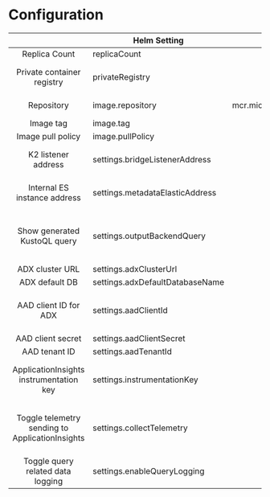# Configuration

|                                                 | Helm Setting                    |                 Default value                | Optional | Note                                                                |
|:-----------------------------------------------:|---------------------------------|:--------------------------------------------:|:--------:|---------------------------------------------------------------------|
| Replica Count                                   | replicaCount                    |                       2                      |     V    |                                                                     |
| Private container registry                      | privateRegistry                 |                     NONE                     |     V    | Set the K8S secret to a private ACR                                 |
| Repository                                      | image.repository                | mcr.microsoft.com/azuredataexplorer/k2bridge |     V    | ACR and image name                                                  |
| Image tag                                       | image.tag                       |                    latest                    |     V    |                                                                     |
| Image pull policy                               | image.pullPolicy                |                    Always                    |     V    |                                                                     |
| K2 listener address                             | settings.bridgeListenerAddress  |              http://k2bridge:80/             |     V    | Leave as default for most use cases                                 |
| Internal ES instance address                    | settings.metadataElasticAddress |         http://k2bridgees-master:9200        |     V    | Leave as default for most use cases                                 |
| Show generated KustoQL query                    | settings.outputBackendQuery     |                     true                     |     V    | The generated KustoQL will be appended to the HTTP response from K2 |
| ADX cluster URL                                 | settings.adxClusterUrl          |                     NONE                     |     X    |                                                                     |
| ADX default DB                                  | settings.adxDefaultDatabaseName |                     NONE                     |     X    |                                                                     |
| AAD client ID for ADX                           | settings.aadClientId            |                     NONE                     |     X    | 'Read' permissions set is all that K2 requires                      |
| AAD client secret                               | settings.aadClientSecret        |                     NONE                     |     X    |                                                                     |
| AAD tenant ID                                   | settings.aadTenantId            |                     NONE                     |     X    |                                                                     |
| ApplicationInsights instrumentation key         | settings.instrumentationKey     |                     NONE                     |     V    | won't work without setting collectTelemetry to 'true'               |
| Toggle telemetry sending to ApplicationInsights | settings.collectTelemetry       |                     false                    |     V    | when set to 'true' the instrumentation key must be provided         |
|         Toggle query related data logging       | settings.enableQueryLogging     |                     true                     |     X    |                                                 |